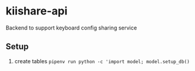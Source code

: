 # kiishare-api
Backend  to support keyboard config sharing service

## Setup

1. create tables `pipenv run python -c 'import model; model.setup_db()`
